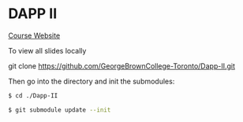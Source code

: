# DAPP II

[Course Website](https://georgebrowncollege-toronto.github.io/Dapp-II/)

To view all slides locally

git clone https://github.com/GeorgeBrownCollege-Toronto/Dapp-II.git

Then go into the directory and init the submodules:

```bash
$ cd ./Dapp-II
```

```bash
$ git submodule update --init
```